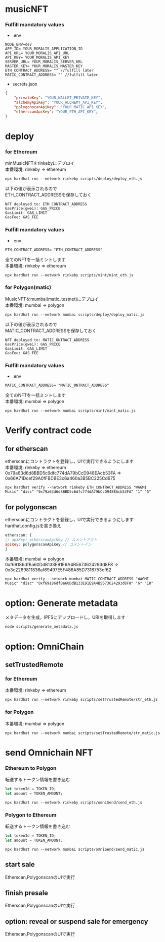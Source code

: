 # musicNFT

### Fulfill mandatory values
* .env
```
NODE_ENV=dev
APP_ID= YOUR_MORALIS_APPLICATION_ID
API_URL= YOUR_MORALIS_API_URL
API_KEY= YOUR_MORALIS_API_KEY
SERVER_URL= YOUR_MORALIS_SERVER_URL
MASTER_KEY= YOUR_MORALIS_MASTER_KEY
ETH_CONTRACT_ADDRESS= "" //fulfill later
MATIC_CONTRACT_ADDRESS= "" //fulfill later
```
* secrets.json
```json
{
    "privateKey": "YOUR_WALLET_PRIVATE_KEY",
    "alchemyApiKey": "YOUR_ALCHEMY_API_KEY",
    "polygonscanApiKey": "YOUR_MATIC_API_KEY",
    "etherscanApiKey": "YOUR_ETH_API_KEY",
}
```
# deploy
### for Ethereum
minMusicNFTをrinkebyにデプロイ  
本番環境: rinkeby => ethereum
```
npx hardhat run --network rinkeby scripts/deploy/deploy_eth.js
```
以下の値が表示されるので  
ETH_CONTRACT_ADDRESSを保存しておく
```
NFT deployed to: ETH_CONTRACT_ADDRESS
GasPrice(gwei): GAS_PRICE
GasLimit: GAS_LIMIT
GasFee: GAS_FEE
```
### Fulfill mandatory values
* .env
```
ETH_CONTRACT_ADDRESS= "ETH_CONTRACT_ADDRESS"
```
全てのNFTを一括ミントします  
本番環境: rinkeby => ethereum
```
npx hardhat run --network rinkeby scripts/mint/mint_eth.js
```
### for Polygon(matic)
MusicNFTをmumbai(matic_testnet)にデプロイ  
本番環境: mumbai => polygon
```
npx hardhat run --network mumbai scripts/deploy/deploy_matic.js
```
以下の値が表示されるので  
MATIC_CONTRACT_ADDRESSを保存しておく
```
NFT deployed to: MATIC_ONTRACT_ADDRESS
GasPrice(gwei): GAS_PRICE
GasLimit: GAS_LIMIT
GasFee: GAS_FEE
```
### Fulfill mandatory values
* .env
```
MATIC_CONTRACT_ADDRESS= "MATIC_ONTRACT_ADDRESS"
```
全てのNFTを一括ミントします  
本番環境: mumbai => polygon
```
npx hardhat run --network mumbai scripts/mint/mint_matic.js
```
# Verify contract code
## for etherscan
etherscanにコントラクトを登録し，UIで実行できるようにします  
本番環境: rinkeby => ethereum
          0x79a63d6d8BBD5c6dfc774dA79bCcD948EAcb53FA => 0x66A71Dcef29A0fFBDBE3c6a460a3B5BC225Cd675
```
npx hardhat verify --network rinkeby ETH_CONTRACT_ADDRESS "WAGMI Music" "disc" "0x79a63d6d8BBD5c6dfc774dA79bCcD948EAcb53FA" "1" "5"
```
## for polygonscan
etherscanにコントラクトを登録し，UIで実行できるようにします  
hardhat.config.jsを書き換え
```js
etherscan: {
// apiKey: etherscanApiKey // コメントアウト
apiKey: polygonscanApiKey // コメントイン
}
```
本番環境: mumbai => polygon 
        0xf69186dfBa60DdB133E91E9A4B5673624293d8F8 => 0x3c2269811836af69497E5F486A85D7316753cf62
```
npx hardhat verify --network mumbai MATIC_CONTRACT_ADDRESS "WAGMI Music" "disc" "0xf69186dfBa60DdB133E91E9A4B5673624293d8F8" "6" "18"
```
# option: Generate metadata
メタデータを生成，IPFSにアップロードし，URIを取得します
```
node scripts/generate_metadata.js
```
# option: OmniChain
## setTrustedRemote
### for Ethereum
本番環境: rinkeby => ethereum
```
npx hardhat run --network rinkeby scripts/setTrustedRemote/str_eth.js
```
### for Polygon
本番環境: mumbai => polygon
```
npx hardhat run --network mumbai scripts/setTrustedRemote/str_matic.js
```
# send Omnichain NFT
### Ethereum to Polygon
転送するトークン情報を書き込む
```js
let tokenId = TOKEN_ID;
let amount = TOKEN_AMOUNT;
```
```
npx hardhat run --network rinkeby scripts/omniSend/send_eth.js
```
### Polygon to Ethereum
転送するトークン情報を書き込む
```js
let tokenId = TOKEN_ID;
let amount = TOKEN_AMOUNT;
```
```
npx hardhat run --network mumbai scripts/omniSend/send_matic.js
```
## start sale
Etherscan,PolygonscanのUIで実行
## finish presale
Etherscan,PolygonscanのUIで実行
## option: reveal or suspend sale for emergency
Etherscan,PolygonscanのUIで実行
